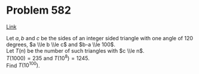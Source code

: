 # Problem 582

[Link](https://projecteuler.net/problem=582)

Let $a, b$ and $c$ be the sides of an integer sided triangle with one angle of $120$ degrees, $a \\le b \\le c$ and $b-a \\le 100$.  
Let $T(n)$ be the number of such triangles with $c \\le n$.  
$T(1000)=235$ and $T(10^8)=1245$.  
Find $T(10^{100})$.